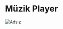 # Müzik Player

![Adsız](https://user-images.githubusercontent.com/79061581/157387961-dd87ca40-be56-4e0c-9e5d-a3c0f54a725b.png)
